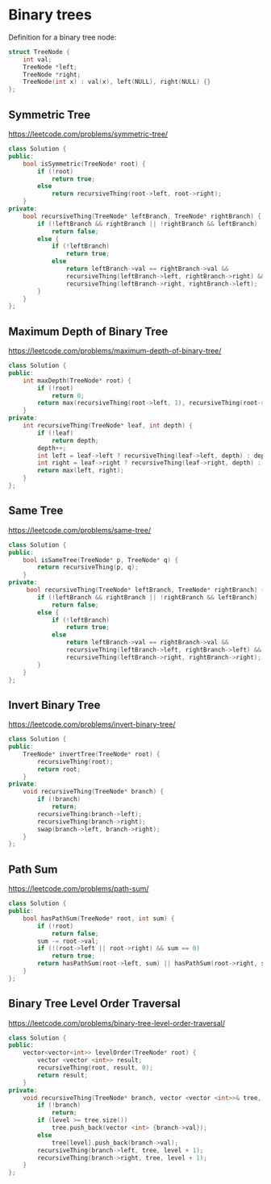 # Binary trees

Definition for a binary tree node:
```c++
struct TreeNode {
    int val;
    TreeNode *left;
    TreeNode *right;
    TreeNode(int x) : val(x), left(NULL), right(NULL) {}
};
``` 
## Symmetric Tree
https://leetcode.com/problems/symmetric-tree/
```c++
class Solution {
public:
    bool isSymmetric(TreeNode* root) {
        if (!root)
            return true;
        else
            return recursiveThing(root->left, root->right);
    }
private:
    bool recursiveThing(TreeNode* leftBranch, TreeNode* rightBranch) {
        if (!leftBranch && rightBranch || !rightBranch && leftBranch)
            return false;
        else {
            if (!leftBranch)
                return true;
            else
                return leftBranch->val == rightBranch->val && 
                recursiveThing(leftBranch->left, rightBranch->right) &&
                recursiveThing(leftBranch->right, rightBranch->left);
        }
    }
};
```

## Maximum Depth of Binary Tree
https://leetcode.com/problems/maximum-depth-of-binary-tree/
```c++
class Solution {
public:
    int maxDepth(TreeNode* root) {
        if (!root)
            return 0;
        return max(recursiveThing(root->left, 1), recursiveThing(root->right, 1));
    }
private:
    int recursiveThing(TreeNode* leaf, int depth) {
        if (!leaf)
            return depth;
        depth++;
        int left = leaf->left ? recursiveThing(leaf->left, depth) : depth;
        int right = leaf->right ? recursiveThing(leaf->right, depth) : depth;
        return max(left, right); 
    }
};
```

## Same Tree
https://leetcode.com/problems/same-tree/
```c++
class Solution {
public:
    bool isSameTree(TreeNode* p, TreeNode* q) {
        return recursiveThing(p, q);
    }
private:
     bool recursiveThing(TreeNode* leftBranch, TreeNode* rightBranch) {
        if (!leftBranch && rightBranch || !rightBranch && leftBranch)
            return false;
        else {
            if (!leftBranch)
                return true;
            else
                return leftBranch->val == rightBranch->val && 
                recursiveThing(leftBranch->left, rightBranch->left) &&
                recursiveThing(leftBranch->right, rightBranch->right);
        }
    }
};
```

## Invert Binary Tree
https://leetcode.com/problems/invert-binary-tree/
```c++
class Solution {
public:
    TreeNode* invertTree(TreeNode* root) {
        recursiveThing(root);
        return root;
    }
private:
    void recursiveThing(TreeNode* branch) {
        if (!branch)
            return;
        recursiveThing(branch->left);
        recursiveThing(branch->right);
        swap(branch->left, branch->right);
    }
};
```

## Path Sum
https://leetcode.com/problems/path-sum/
```c++
class Solution {
public:
    bool hasPathSum(TreeNode* root, int sum) {
        if (!root)
            return false;
        sum -= root->val;
        if (!(root->left || root->right) && sum == 0)
            return true;
        return hasPathSum(root->left, sum) || hasPathSum(root->right, sum); 
    }
};
```

## Binary Tree Level Order Traversal
https://leetcode.com/problems/binary-tree-level-order-traversal/
```c++
class Solution {
public:
    vector<vector<int>> levelOrder(TreeNode* root) {
        vector <vector <int>> result;
        recursiveThing(root, result, 0);
        return result;
    }
private:
    void recursiveThing(TreeNode* branch, vector <vector <int>>& tree, int level) {
        if (!branch)
            return;
        if (level >= tree.size())
            tree.push_back(vector <int> {branch->val});
        else
            tree[level].push_back(branch->val);
        recursiveThing(branch->left, tree, level + 1);
        recursiveThing(branch->right, tree, level + 1);
    }
};
```
